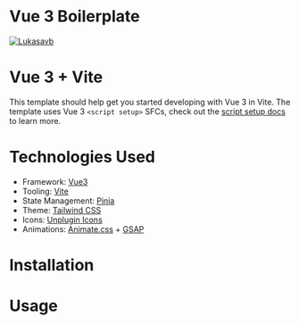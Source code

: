 # Vue 3 Boilerplate
[![Lukasavb](https://badgen.now.sh/badge/developer/Lukas%20AVB/purple)]([https://lukasavb.com](https://github.com/LukasAVB/))

# Vue 3 + Vite

This template should help get you started developing with Vue 3 in Vite. The template uses Vue 3 `<script setup>` SFCs, check out the [script setup docs](https://v3.vuejs.org/api/sfc-script-setup.html#sfc-script-setup) to learn more.

# Technologies Used
- Framework: [Vue3](https://vuejs.org/)
- Tooling: [Vite](https://vitejs.dev/)
- State Management: [Pinia](https://pinia.vuejs.org/)
- Theme: [Tailwind CSS](https://tailwindcss.com/)
- Icons: [Unplugin Icons](https://github.com/antfu/unplugin-icons)
- Animations: [Animate.css](https://animate.style/) + [GSAP](https://greensock.com/gsap/)

#  Installation

#  Usage
